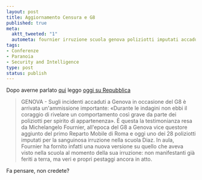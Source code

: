 ```yaml
--- 
layout: post
title: Aggiornamento Censura e G8
published: true
meta: 
  aktt_tweeted: "1"
  autometa: fournier irruzione scuola genova poliziotti imputati accaduti sanguinosa
tags: 
- Conferenze
- Paranoia
- Security and Intelligence
type: post
status: publish
---
```

Dopo averne parlato [qui](www.lastknight.com/2007/05/09/censura-mediatica-lo-stato-condannato-per-genova/ ) leggo [oggi su Repubblica](http://www.corriere.it/Primo_Piano/Cronache/2007/06_Giugno/13/g8_genova_questore.shtml)  
  
> GENOVA - Sugli incidenti accaduti a Genova in occasione del G8 è arrivata un'ammissione importante: «Durante le indagini non ebbi il coraggio di rivelare un comportamento così grave da parte dei poliziotti per spirito di appartenenza». È questa la testimonianza resa da Michelangelo Fournier, all'epoca del G8 a Genova vice questore aggiunto del primo Reparto Mobile di Roma e oggi uno dei 28 poliziotti imputati per la sanguinosa irruzione nella scuola Diaz. In aula, Fournier ha fornito infatti una nuova versione su quello che aveva visto nella scuola al momento della sua irruzione: non manifestanti già feriti a terra, ma veri e propri pestaggi ancora in atto.  
  
Fa pensare, non credete? 
